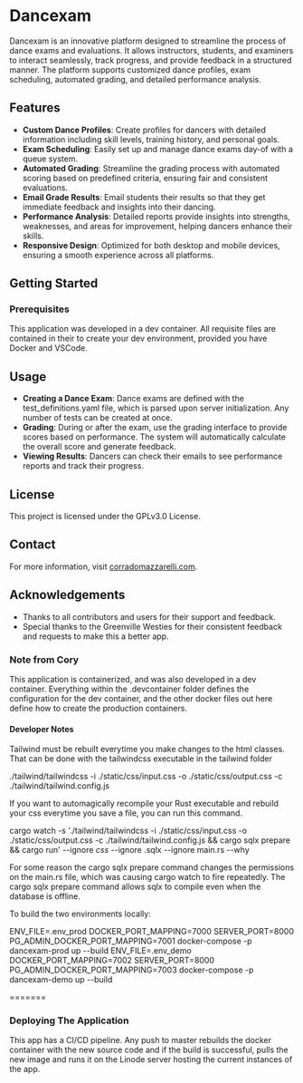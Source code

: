 # Dancexam

Dancexam is an innovative platform designed to streamline the process of dance exams and evaluations. It allows instructors, students, and examiners to interact seamlessly, track progress, and provide feedback in a structured manner. The platform supports customized dance profiles, exam scheduling, automated grading, and detailed performance analysis.

## Features

- **Custom Dance Profiles**: Create profiles for dancers with detailed information including skill levels, training history, and personal goals.
- **Exam Scheduling**: Easily set up and manage dance exams day-of with a queue system.
- **Automated Grading**: Streamline the grading process with automated scoring based on predefined criteria, ensuring fair and consistent evaluations.
- **Email Grade Results**: Email students their results so that they get immediate feedback and insights into their dancing.
- **Performance Analysis**: Detailed reports provide insights into strengths, weaknesses, and areas for improvement, helping dancers enhance their skills.
- **Responsive Design**: Optimized for both desktop and mobile devices, ensuring a smooth experience across all platforms.

## Getting Started

### Prerequisites

This application was developed in a dev container. All requisite files are contained in their to create your dev environment, provided you have Docker and VSCode. 

## Usage

- **Creating a Dance Exam**: Dance exams are defined with the test_definitions.yaml file, which is parsed upon server initialization. Any number of tests can be created at once. 
- **Grading**: During or after the exam, use the grading interface to provide scores based on performance. The system will automatically calculate the overall score and generate feedback.
- **Viewing Results**: Dancers can check their emails to see performance reports and track their progress.

## License

This project is licensed under the GPLv3.0 License.

## Contact

For more information, visit [corradomazzarelli.com](https://www.corradomazzarelli.com).

## Acknowledgements

- Thanks to all contributors and users for their support and feedback.
- Special thanks to the Greenville Westies for their consistent feedback and requests to make this a better app. 


### Note from Cory

This application is containerized, and was also developed in a dev container. Everything within the .devcontainer folder defines the configuration
for the dev container, and the other docker files out here define how to create the production containers. 

#### Developer Notes

Tailwind must be rebuilt everytime you make changes to the html classes. That can be done with the tailwindcss executable in the tailwind folder

./tailwind/tailwindcss -i ./static/css/input.css -o ./static/css/output.css -c ./tailwind/tailwind.config.js

If you want to automagically recompile your Rust executable and rebuild your css everytime you save a file, you can run this command.

cargo watch -s './tailwind/tailwindcss -i ./static/css/input.css -o ./static/css/output.css -c ./tailwind/tailwind.config.js && cargo sqlx prepare && cargo run' --ignore *css* --ignore .sqlx --ignore main.rs --why

For some reason the cargo sqlx prepare command changes the permissions on the main.rs file, which was causing cargo watch to fire repeatedly.
The cargo sqlx prepare command allows sqlx to compile even when the database is offline. 

To build the two environments locally:

ENV_FILE=.env_prod DOCKER_PORT_MAPPING=7000 SERVER_PORT=8000 PG_ADMIN_DOCKER_PORT_MAPPING=7001 docker-compose -p dancexam-prod up --build
ENV_FILE=.env_demo DOCKER_PORT_MAPPING=7002 SERVER_PORT=8000 PG_ADMIN_DOCKER_PORT_MAPPING=7003 docker-compose -p dancexam-demo up --build

=======

### Deploying The Application

This app has a CI/CD pipeline. Any push to master rebuilds the docker container with the new source code and if the build is successful, pulls the new image and runs it on the Linode server hosting the current instances of the app.